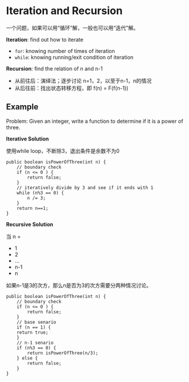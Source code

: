 # Iteration and Recursion

一个问题，如果可以用“循环”解，一般也可以用“迭代”解。

**Iteration**: find out how to iterate

- `for`: knowing number of times of iteration 
- `while`: knowing running/exit condition of iteration

**Recursion**: find the relation of n and n-1

- 从前往后：演绎法；逐步讨论 n=1，2，以至于n-1，n的情况
- 从后往前：找出状态转移方程，即 f(n) = F(f(n-1))

## Example

Problem: Given an integer, write a function to determine if it is a power of three.

**Iterative Solution**

使用while loop，不断除3，退出条件是余数不为0

```
public boolean isPowerOfThree(int n) {
    // boundary check
    if (n <= 0 ) {
        return false;
    }
    // iteratively divide by 3 and see if it ends with 1 
    while (n%3 == 0) {
        n /= 3;
    }
    return n==1;
}
```

**Recursive Solution**

当 n = 
- 1
- 2
- ...
- n-1
- n

如果n-1是3的次方，那么n是否为3的次方需要分两种情况讨论。

```
public boolean isPowerOfThree(int n) {
    // boundary check
    if (n <= 0 ) {
        return false;
    }
    // base senario
    if (n == 1) {
	return true;
    }
    // n-1 senario
    if (n%3 == 0) {
        return isPowerOfThree(n/3);
    } else {
    	return false;
    }
}
```
